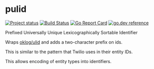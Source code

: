 # pulid

[![Project status](https://img.shields.io/github/release/tmc/pulid.svg?style=flat-square)](https://github.com/tmc/pulid/releases/latest)
[![Build Status](https://github.com/tmc/pulid/workflows/Test/badge.svg)](https://github.com/tmc/pulid/actions?query=workflow%3ATest)
[![Go Report Card](https://goreportcard.com/badge/tmc/pulid?cache=0)](https://goreportcard.com/report/tmc/pulid)
[![go.dev reference](https://img.shields.io/badge/go.dev-reference-007d9c?logo=go&logoColor=white&style=flat-square)](https://pkg.go.dev/github.com/tmc/pulid)

Prefixed Universally Unique Lexicographically Sortable Identifier

Wraps [oklog/ulid](https://github.com/oklog/ulid) and adds a two-character prefix on ids.

This is similar to the pattern that Twilio uses in their entity IDs.

This allows encoding of entity types into identifiers.
